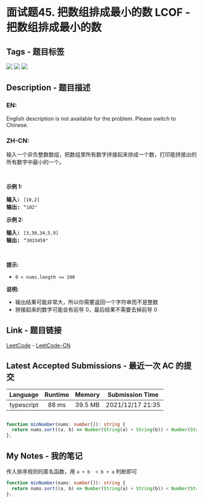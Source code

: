 
# 面试题45. 把数组排成最小的数 LCOF - 把数组排成最小的数

## Tags - 题目标签

 <img src="https://img.shields.io/badge/Greedy-贪心-blue.svg">   <img src="https://img.shields.io/badge/String-字符串-blue.svg">   <img src="https://img.shields.io/badge/Sorting-排序-blue.svg">  


## Description - 题目描述

### EN:
English description is not available for the problem. Please switch to Chinese.

### ZH-CN:
<p>输入一个非负整数数组，把数组里所有数字拼接起来排成一个数，打印能拼接出的所有数字中最小的一个。</p>

<p>&nbsp;</p>

<p><strong>示例 1:</strong></p>

<pre><strong>输入:</strong> <code>[10,2]</code>
<strong>输出:</strong> &quot;<code>102&quot;</code></pre>

<p><strong>示例&nbsp;2:</strong></p>

<pre><strong>输入:</strong> <code>[3,30,34,5,9]</code>
<strong>输出:</strong> &quot;<code>3033459&quot;</code></pre>

<p>&nbsp;</p>

<p><strong>提示:</strong></p>

<ul>
	<li><code>0 &lt; nums.length &lt;= 100</code></li>
</ul>

<p><strong>说明: </strong></p>

<ul>
	<li>输出结果可能非常大，所以你需要返回一个字符串而不是整数</li>
	<li>拼接起来的数字可能会有前导 0，最后结果不需要去掉前导 0</li>
</ul>



## Link - 题目链接

[LeetCode](https://leetcode.com/problems/ba-shu-zu-pai-cheng-zui-xiao-de-shu-lcof/description/)  -  [LeetCode-CN](https://leetcode.cn/problems/ba-shu-zu-pai-cheng-zui-xiao-de-shu-lcof/description/)
## Latest Accepted Submissions - 最近一次 AC 的提交


| Language | Runtime | Memory | Submission Time |
|:---:|:---:|:---:|:---:|
| typescript  | 88 ms | 39.5 MB | 2021/12/17 21:35 |

```typescript

function minNumber(nums: number[]): string {
  return nums.sort((a, b) => Number(String(a) + String(b)) < Number(String(b) + String(a)) ? -1 : 1).map(e => String(e)).join('');
};

```
## My Notes - 我的笔记


传入排序规则的匿名函数，用 `a + b  < b + a` 判断即可
```typescript
function minNumber(nums: number[]): string {
  return nums.sort((a, b) => Number(String(a) + String(b)) < Number(String(b) + String(a)) ? -1 : 1).map(e => String(e)).join('');
};
```


